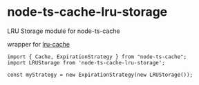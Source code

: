 # node-ts-cache-lru-storage
LRU Storage module for node-ts-cache

wrapper for [lru-cache](https://www.npmjs.com/package/lru-cache)
```
import { Cache, ExpirationStrategy } from "node-ts-cache";
import LRUStorage from 'node-ts-cache-lru-storage';

const myStrategy = new ExpirationStrategy(new LRUStorage());
```
